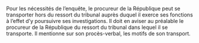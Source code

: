 Pour les nécessités de l’enquête, le procureur de la République peut se transporter hors du ressort du tribunal auprès duquel il exerce ses fonctions à l’effet d’y poursuivre ses investigations. Il doit en aviser au préalable le procureur de la République du ressort du tribunal dans lequel il se transporte. Il mentionne sur son procès-verbal, les motifs de son transport.